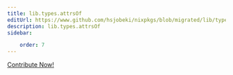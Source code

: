 ```yaml
---
title: lib.types.attrsOf
editUrl: https://www.github.com/hsjobeki/nixpkgs/blob/migrated/lib/types.nix#L536C15
description: lib.types.attrsOf
sidebar:

    order: 7
---
```


<a href="https://www.github.com/hsjobeki/nixpkgs/blob/migrated/lib/types.nix#L536C15">Contribute Now!</a>



